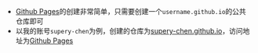 - [Github Pages](https://pages.github.com/)的创建非常简单，只需要创建一个`username.github.io`的公共仓库即可
- 以我的账号`supery-chen`为例，创建的仓库为[supery-chen.github.io](https://github.com/supery-chen/supery-chen.github.io)，访问地址为[Github Pages](https://supery-chen.github.io/)